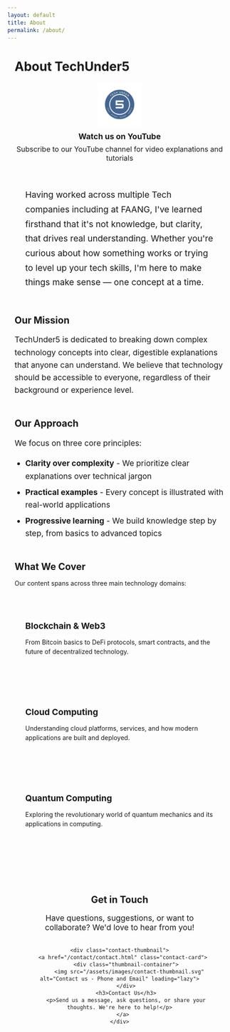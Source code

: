 ```yaml
---
layout: default
title: About
permalink: /about/
---
```


<div class="about-content">
  <h1>About TechUnder5</h1>
  
  <!-- YouTube Channel Link -->
  <div class="youtube-section">
    <div style="text-align: center; margin-bottom: 2rem;">
      <a class="site-logo" href="https://www.youtube.com/@techunder5" target="_blank" rel="noopener noreferrer" style="display: inline-block;">
        <img src="/assets/images/logonobg.png" alt="TechUnder5 Logo" style="height: 100px; display: block; margin: 0 auto;">
      </a>
      <div style="margin-top: 0.5rem; font-size: 1.1rem; color: var(--color-text);">
        <strong>Watch us on YouTube</strong>
      </div>
      <p style="margin-top: 0.5rem; font-size: 1rem; color: var(--color-text-muted);">
        Subscribe to our YouTube channel for video explanations and tutorials
      </p>
    </div>
  </div>
  
  <p class="about-intro">
    Having worked across multiple Tech companies including at FAANG, I've learned firsthand that it's not knowledge, but clarity, that drives real understanding. Whether you're curious about how something works or trying to level up your tech skills, I'm here to make things make sense — one concept at a time.
  </p>

  <div class="about-mission">
    <h2>Our Mission</h2>
    <p>
      TechUnder5 is dedicated to breaking down complex technology concepts into clear, digestible explanations that anyone can understand. We believe that technology should be accessible to everyone, regardless of their background or experience level.
    </p>
  </div>

  <div class="about-approach">
    <h2>Our Approach</h2>
    <p>
      We focus on three core principles:
    </p>
    <ul>
      <li><strong>Clarity over complexity</strong> - We prioritize clear explanations over technical jargon</li>
      <li><strong>Practical examples</strong> - Every concept is illustrated with real-world applications</li>
      <li><strong>Progressive learning</strong> - We build knowledge step by step, from basics to advanced topics</li>
    </ul>
  </div>

  <div class="about-topics">
    <h2>What We Cover</h2>
    <p>
      Our content spans across three main technology domains:
    </p>
    <div class="topic-grid">
      <div class="topic-card">
        <h3>Blockchain & Web3</h3>
        <p>From Bitcoin basics to DeFi protocols, smart contracts, and the future of decentralized technology.</p>
      </div>
      <div class="topic-card">
        <h3>Cloud Computing</h3>
        <p>Understanding cloud platforms, services, and how modern applications are built and deployed.</p>
      </div>
      <div class="topic-card">
        <h3>Quantum Computing</h3>
        <p>Exploring the revolutionary world of quantum mechanics and its applications in computing.</p>
      </div>
    </div>
  </div>

  <!-- Contact Thumbnail Section -->
  <div class="contact-section">
    <h2>Get in Touch</h2>
    <p>Have questions, suggestions, or want to collaborate? We'd love to hear from you!</p>
    
    <div class="contact-thumbnail">
      <a href="/contact/contact.html" class="contact-card">
        <div class="thumbnail-container">
          <img src="/assets/images/contact-thumbnail.svg" alt="Contact us - Phone and Email" loading="lazy">
        </div>
        <h3>Contact Us</h3>
        <p>Send us a message, ask questions, or share your thoughts. We're here to help!</p>
      </a>
    </div>
  </div>
</div>

<style>
  .about-content {
    max-width: 800px;
    margin: 0 auto;
    padding: 0 1rem;
  }

  .about-intro {
    font-size: 1.2rem;
    line-height: 1.7;
    color: var(--color-text);
    margin-bottom: 2rem;
    padding: 1.5rem;
    background: var(--color-surface);
    border-radius: 12px;
    border-left: 4px solid var(--color-primary);
  }

  .about-mission,
  .about-approach,
  .about-topics {
    margin-bottom: 3rem;
  }

  .about-mission h2,
  .about-approach h2,
  .about-topics h2 {
    color: var(--color-text);
    margin-bottom: 1rem;
  }

  .about-mission p,
  .about-approach p {
    font-size: 1.1rem;
    line-height: 1.6;
    color: var(--color-text-muted);
  }

  .about-approach ul {
    margin-top: 1rem;
    padding-left: 1.5rem;
  }

  .about-approach li {
    margin-bottom: 0.5rem;
    font-size: 1.1rem;
    line-height: 1.6;
    color: var(--color-text-muted);
  }

  .topic-grid {
    display: grid;
    grid-template-columns: repeat(auto-fit, minmax(250px, 1fr));
    gap: 1.5rem;
    margin-top: 1.5rem;
  }

  .topic-card {
    background: var(--color-surface);
    padding: 1.5rem;
    border-radius: 12px;
    border: 1px solid var(--color-border);
    transition: all 0.2s ease;
  }

  .topic-card:hover {
    transform: translateY(-2px);
    box-shadow: var(--shadow-md);
  }

  .topic-card h3 {
    color: var(--color-primary);
    margin-bottom: 0.75rem;
    font-size: 1.2rem;
  }

  .topic-card p {
    color: var(--color-text-muted);
    line-height: 1.5;
  }

  .contact-section {
    margin-top: 3rem;
    padding: 2rem;
    background: var(--color-surface);
    border-radius: 12px;
    text-align: center;
  }

  .contact-section h2 {
    margin-bottom: 1rem;
  }

  .contact-section p {
    font-size: 1.1rem;
    color: var(--color-text-muted);
    margin-bottom: 2rem;
  }

  .contact-thumbnail {
    max-width: 400px;
    margin: 0 auto;
  }

  .contact-card {
    display: block;
    text-decoration: none;
    color: inherit;
    background: var(--color-bg);
    border-radius: 12px;
    padding: 1rem;
    border: 1px solid var(--color-border);
    transition: all 0.2s ease;
  }

  .contact-card:hover {
    transform: translateY(-2px);
    box-shadow: var(--shadow-md);
  }

  .contact-card h3 {
    color: var(--color-primary);
    margin: 1rem 0 0.5rem 0;
    font-size: 1.3rem;
  }

  .contact-card p {
    color: var(--color-text-muted);
    font-size: 0.95rem;
    line-height: 1.5;
    margin: 0;
  }

  /* Responsive design */
  @media (max-width: 768px) {
    .about-content {
      padding: 0 0.5rem;
    }

    .about-intro {
      font-size: 1.1rem;
      padding: 1rem;
    }

    .topic-grid {
      grid-template-columns: 1fr;
      gap: 1rem;
    }

    .contact-section {
      padding: 1.5rem;
    }
  }

  @media (max-width: 480px) {
    .about-intro {
      font-size: 1rem;
    }

    .about-mission p,
    .about-approach p,
    .about-approach li {
      font-size: 1rem;
    }

    .contact-section {
      padding: 1rem;
    }
  }
</style>
